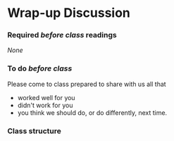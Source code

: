 # Wrap-up Discussion

### Required _before class_ readings
_None_

### To do _before class_
Please come to class prepared to share with us all that
- worked well for you
- didn't work for you
- you think we should do, or do differently, next time.

### Class structure